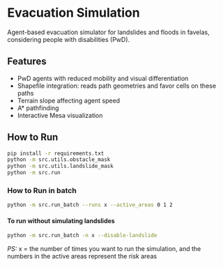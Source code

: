 # Evacuation Simulation

Agent-based evacuation simulator for landslides and floods in favelas, considering people with disabilities (PwD).

## Features
- PwD agents with reduced mobility and visual differentiation
- Shapefile integration: reads path geometries and favor cells on these paths
- Terrain slope affecting agent speed
- A* pathfinding
- Interactive Mesa visualization

## How to Run
```bash
pip install -r requirements.txt
python -m src.utils.obstacle_mask
python -m src.utils.landslide_mask
python -m src.run
```

### How to Run in batch
```bash
python -m src.run_batch --runs x --active_areas 0 1 2
```

#### To run without simulating landslides
```bash
python -m src.run_batch -n x --disable-landslide
```
*PS:* x = the number of times you want to run the simulation, and the numbers in the active areas represent the risk areas
